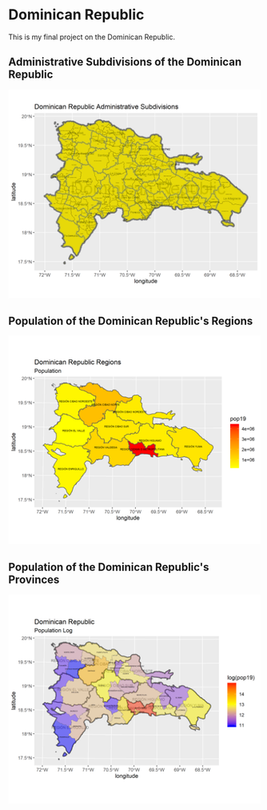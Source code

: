 # Dominican Republic

This is my final project on the Dominican Republic.

## Administrative Subdivisions of the Dominican Republic

![](dr.png)

## Population of the Dominican Republic's Regions

![](dom_pop19_1.png)

## Population of the Dominican Republic's Provinces

![](dom_logpop19b.png)
